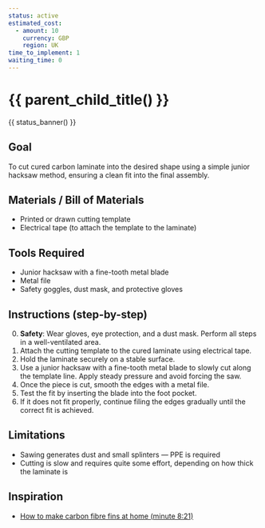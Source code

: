 ```yaml
---
status: active
estimated_cost:
  - amount: 10
    currency: GBP
    region: UK
time_to_implement: 1
waiting_time: 0
---
```

# {{ parent_child_title() }}
{{ status_banner() }}

## Goal
To cut cured carbon laminate into the desired shape using a simple junior hacksaw method, ensuring a clean fit into the final assembly.

## Materials / Bill of Materials
- Printed or drawn cutting template
- Electrical tape (to attach the template to the laminate)

## Tools Required
- Junior hacksaw with a fine-tooth metal blade
- Metal file
- Safety goggles, dust mask, and protective gloves

## Instructions (step-by-step)
0. **Safety**: Wear gloves, eye protection, and a dust mask. Perform all steps in a well-ventilated area.
1. Attach the cutting template to the cured laminate using electrical tape.
2. Hold the laminate securely on a stable surface.
3. Use a junior hacksaw with a fine-tooth metal blade to slowly cut along the template line. Apply steady pressure and avoid forcing the saw.
4. Once the piece is cut, smooth the edges with a metal file.
5. Test the fit by inserting the blade into the foot pocket.
6. If it does not fit properly, continue filing the edges gradually until the correct fit is achieved.

## Limitations
- Sawing generates dust and small splinters — PPE is required
- Cutting is slow and requires quite some effort, depending on how thick the laminate is  

## Inspiration
- [How to make carbon fibre fins at home (minute 8:21)](https://youtu.be/mB1JW75E_7k?si=SxF3T3McjTknNW6e&t=501)
